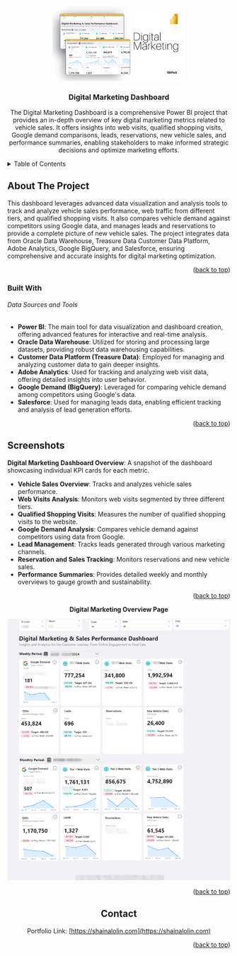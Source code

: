 <div id="top"></div>

<!-- PROJECT LOGO -->
<br />
<div align="center">
  <a href="https://github.com/slaisha/power-bi-digital-marketing">
    <img src="images/Marketing Thumbnail.png" alt="Logo" width="300">
  </a>

<h3 align="center">Digital Marketing Dashboard</h3>

  <p align="center">

The Digital Marketing Dashboard is a comprehensive Power BI project that provides an in-depth overview of key digital marketing metrics related to vehicle sales. It offers insights into web visits, qualified shopping visits, Google demand comparisons, leads, reservations, new vehicle sales, and performance summaries, enabling stakeholders to make informed strategic decisions and optimize marketing efforts.



  </p>
</div>



<!-- TABLE OF CONTENTS -->
<details>
  <summary>Table of Contents</summary>
  <ol>
    <li><a href="#about-the-project">About the Project</a></li>
    <li><a href="#built-with">Built With</a></li>
    <li><a href="#screenshots">Screenshots</a></li>
    <li><a href="#contact">Contact</a></li>
  </ol>
</details>



<!-- ABOUT THE PROJECT -->
## About The Project

<!-- [![Product Name Screen Shot][product-screenshot]](https://example.com) -->

This dashboard leverages advanced data visualization and analysis tools to track and analyze vehicle sales performance, web traffic from different tiers, and qualified shopping visits. It also compares vehicle demand against competitors using Google data, and manages leads and reservations to provide a complete picture of new vehicle sales. The project integrates data from Oracle Data Warehouse, Treasure Data Customer Data Platform, Adobe Analytics, Google BigQuery, and Salesforce, ensuring comprehensive and accurate insights for digital marketing optimization.







<p align="right">(<a href="#top">back to top</a>)</p>



### Built With
###### Data Sources and Tools
* **Power BI**: The main tool for data visualization and dashboard creation, offering advanced features for interactive and real-time analysis.
* **Oracle Data Warehouse**: Utilized for storing and processing large datasets, providing robust data warehousing capabilities.
* **Customer Data Platform (Treasure Data)**: Employed for managing and analyzing customer data to gain deeper insights.
* **Adobe Analytics**: Used for tracking and analyzing web visit data, offering detailed insights into user behavior.
* **Google Demand (BigQuery)**: Leveraged for comparing vehicle demand among competitors using Google's data.
* **Salesforce**: Used for managing leads data, enabling efficient tracking and analysis of lead generation efforts.




<!-- 
* [React.js](https://reactjs.org/)
* [Vue.js](https://vuejs.org/)
* [Angular](https://angular.io/)
* [Svelte](https://svelte.dev/)
* [Laravel](https://laravel.com)
* [Bootstrap](https://getbootstrap.com)
* [JQuery](https://jquery.com) -->

<p align="right">(<a href="#top">back to top</a>)</p>



<!-- SCREENSHOTS -->
## Screenshots

**Digital Marketing Dashboard Overview**: A snapshot of the dashboard showcasing individual KPI cards for each metric.
- **Vehicle Sales Overview**: Tracks and analyzes vehicle sales performance.
- **Web Visits Analysis**: Monitors web visits segmented by three different tiers.
- **Qualified Shopping Visits**: Measures the number of qualified shopping visits to the website.
- **Google Demand Analysis**: Compares vehicle demand against competitors using data from Google.
- **Lead Management**: Tracks leads generated through various marketing channels.
- **Reservation and Sales Tracking**: Monitors reservations and new vehicle sales.
- **Performance Summaries**: Provides detailed weekly and monthly overviews to gauge growth and sustainability.




<p align="right">(<a href="#top">back to top</a>)</p>

<!-- Image Stack with GitHub Links -->
<div align="center">

<!-- Image with GitHub Link -->
<b>Digital Marketing Overview Page</b>

<div>
  <a href="https://github.com/slaisha/power-bi-digital-marketing/blob/master/images/Financial-Package-1.png">
    <img src="images/Digi-Mkgt-Overview-1.png" style="max-width: 100%; height: auto;">
  </a>
</div>

<p align="right">(<a href="#top">back to top</a>)</p>






<!-- CONTACT -->
## Contact

Portfolio Link: [https://shainalolin.com](https://shainalolin.com)

<p align="right">(<a href="#top">back to top</a>)</p>




<!-- MARKDOWN LINKS & IMAGES -->
<!-- https://www.markdownguide.org/basic-syntax/#reference-style-links -->
[contributors-shield]: https://img.shields.io/github/contributors/github_username/repo_name.svg?style=for-the-badge
[contributors-url]: https://github.com/github_username/repo_name/graphs/contributors
[forks-shield]: https://img.shields.io/github/forks/github_username/repo_name.svg?style=for-the-badge
[forks-url]: https://github.com/github_username/repo_name/network/members
[stars-shield]: https://img.shields.io/github/stars/github_username/repo_name.svg?style=for-the-badge
[stars-url]: https://github.com/github_username/repo_name/stargazers
[issues-shield]: https://img.shields.io/github/issues/github_username/repo_name.svg?style=for-the-badge
[issues-url]: https://github.com/github_username/repo_name/issues
[license-shield]: https://img.shields.io/github/license/github_username/repo_name.svg?style=for-the-badge
[license-url]: https://github.com/github_username/repo_name/blob/master/LICENSE.txt
[linkedin-shield]: https://img.shields.io/badge/-LinkedIn-black.svg?style=for-the-badge&logo=linkedin&colorB=555
[linkedin-url]: https://linkedin.com/in/linkedin_username
[product-screenshot]: images/screenshot.png
[s1-screenshot]: images/Saffron-Autos-01.png
